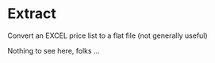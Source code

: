 # Extract
Convert an EXCEL price list to a flat file (not generally useful)

Nothing to see here, folks ... 
